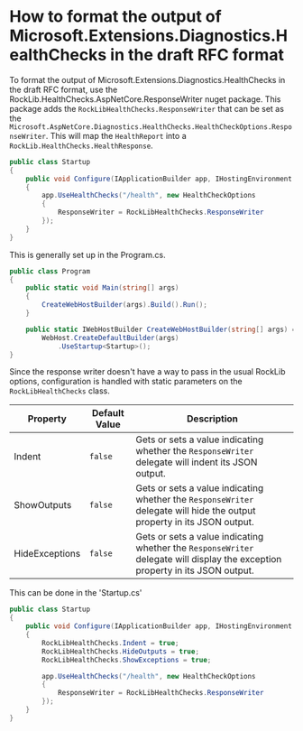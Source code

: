 # How to format the output of Microsoft.Extensions.Diagnostics.HealthChecks in the draft RFC format

To format the output of Microsoft.Extensions.Diagnostics.HealthChecks in the draft RFC format, use the RockLib.HealthChecks.AspNetCore.ResponseWriter nuget package. This package adds the `RockLibHealthChecks.ResponseWriter` that can be set as the `Microsoft.AspNetCore.Diagnostics.HealthChecks.HealthCheckOptions.ResponseWriter`. This will map the `HealthReport` into a `RockLib.HealthChecks.HealthResponse`.

```c#
public class Startup
{
    public void Configure(IApplicationBuilder app, IHostingEnvironment env)
    {
        app.UseHealthChecks("/health", new HealthCheckOptions
        {
            ResponseWriter = RockLibHealthChecks.ResponseWriter
        });
    }
}
```

This is generally set up in the Program.cs.

```c#
public class Program
{
    public static void Main(string[] args)
    {
        CreateWebHostBuilder(args).Build().Run();
    }

    public static IWebHostBuilder CreateWebHostBuilder(string[] args) =>
        WebHost.CreateDefaultBuilder(args)
            .UseStartup<Startup>();
}
```

Since the response writer doesn't have a way to pass in the usual RockLib options, configuration is handled with static parameters on the `RockLibHealthChecks` class.

Property               | Default Value      | Description
---------------------- | ------------------ | -----------
Indent                 | `false`            | Gets or sets a value indicating whether the `ResponseWriter` delegate will indent its JSON output.
ShowOutputs            | `false`            | Gets or sets a value indicating whether the `ResponseWriter` delegate will hide the output property in its JSON output.
HideExceptions         | `false`            | Gets or sets a value indicating whether the `ResponseWriter` delegate will display the exception property in its JSON output.

This can be done in the 'Startup.cs'

```c#
public class Startup
{
    public void Configure(IApplicationBuilder app, IHostingEnvironment env)
    {
        RockLibHealthChecks.Indent = true;
        RockLibHealthChecks.HideOutputs = true;
        RockLibHealthChecks.ShowExceptions = true;

        app.UseHealthChecks("/health", new HealthCheckOptions
        {
            ResponseWriter = RockLibHealthChecks.ResponseWriter
        });
    }
}
```